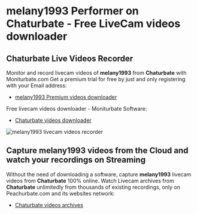 # melany1993 Performer on Chaturbate - Free LiveCam videos downloader

## Chaturbate Live Videos Recorder

Monitor and record livecam videos of **melany1993** from **Chaturbate** with Moniturbate.com
Get a premium trial for free by just and only registering with your Email address:
* [melany1993 Premium videos downloader](https://moniturbate.com/request-demo-licence-key.html)

Free livecam videos downloader - Moniturbate Software:
* [Chaturbate videos downloader](https://moniturbate.com/moniturbate-download-software.html)

![melany1993 livecam videos recorder](https://peachurnet.com/templates/moniturbate-software.png)


## Capture melany1993 videos from the Cloud and watch your recordings on Streaming

Without the need of downloading a software, capture **melany1993** livecam videos from **Chaturbate** 100% online.
Watch Livecam archives from **Chaturbate** unlimitedly from thousands of existing recordings, only on Peachurbate.com and its websites network:
* [Chaturbate videos archives](https://peachurnet.com/)